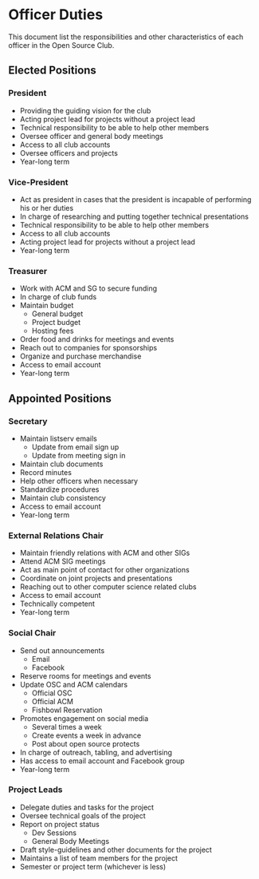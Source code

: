 # Officer Duties

This document list the responsibilities and other characteristics of each officer in the Open Source Club. 

## Elected Positions

### President

- Providing the guiding vision for the club
- Acting project lead for projects without a project lead
- Technical responsibility to be able to help other members
- Oversee officer and general body meetings
- Access to all club accounts
- Oversee officers and projects
- Year-long term

### Vice-President

- Act as president in cases that the president is incapable of performing his or her duties
- In charge of researching and putting together technical presentations
- Technical responsibility to be able to help other members
- Access to all club accounts
- Acting project lead for projects without a project lead
- Year-long term

### Treasurer

- Work with ACM and SG to secure funding
- In charge of club funds
- Maintain budget
	- General budget
	- Project budget
	- Hosting fees
- Order food and drinks for meetings and events
- Reach out to companies for sponsorships
- Organize and purchase merchandise
- Access to email account
- Year-long term

## Appointed Positions

### Secretary

- Maintain listserv emails
	- Update from email sign up
	- Update from meeting sign in
- Maintain club documents
- Record minutes
- Help other officers when necessary
- Standardize procedures
- Maintain club consistency
- Access to email account
- Year-long term

### External Relations Chair

- Maintain friendly relations with ACM and other SIGs
- Attend ACM SIG meetings
- Act as main point of contact for other organizations 
- Coordinate on joint projects and presentations
- Reaching out to other computer science related clubs
- Access to email account
- Technically competent
- Year-long term

### Social Chair

- Send out announcements 
	- Email
	- Facebook
- Reserve rooms for meetings and events
- Update OSC and ACM calendars 
	- Official OSC
	- Official ACM
	- Fishbowl Reservation
- Promotes engagement on social media
	- Several times a week
	- Create events a week in advance
	- Post about open source protects
- In charge of outreach, tabling, and advertising
- Has access to email account and Facebook group
- Year-long term

### Project Leads

- Delegate duties and tasks for the project
- Oversee technical goals of the project
- Report on project status
	- Dev Sessions
	- General Body Meetings
- Draft style-guidelines and other documents for the project
- Maintains a list of team members for the project
- Semester or project term (whichever is less)
